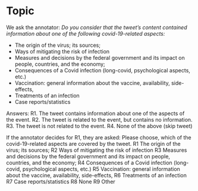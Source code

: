 # Topic

We ask the annotator: *Do you consider that the tweet’s content contained information about one of the following covid-19-related aspects:*
- The origin of the virus; its sources; 
- Ways of mitigating the risk of infection
- Measures and decisions by the federal government and its impact on people, countries, and the economy; 
- Consequences of a Covid infection (long-covid, psychological aspects, etc.)
- Vaccination: general information about the vaccine, availability, side-effects,
- Treatments of an infection
- Case reports/statistics

Answers:
R1. The tweet contains information about one of the aspects of the event.
R2. The tweet is related to the event, but contains no information.
R3. The tweet is not related to the event.
R4. None of the above (skip tweet)

If the annotator decides for R1, they are asked: 
Please choose, which of the covid-19-related aspects are covered by the tweet.
R1 The origin of the virus; its sources;
R2 Ways of mitigating the risk of infection
R3 Measures and decisions by the federal government and its impact on people, countries, and the economy; 
R4 Consequences of a Covid infection (long-covid, psychological aspects, etc.)
R5 Vaccination: general information about the vaccine, availability, side-effects,
R6 Treatments of an infection
R7 Case reports/statistics
R8 None
R9 Other
